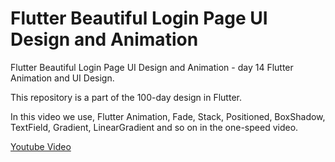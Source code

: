 # Flutter Beautiful Login Page UI Design and Animation

Flutter Beautiful Login Page UI Design and Animation - day 14 Flutter Animation and UI Design.

This repository is a part of the 100-day design in Flutter.

In this video we use, Flutter Animation, Fade, Stack, Positioned, BoxShadow, TextField, Gradient, LinearGradient and so on in the one-speed video.

[Youtube Video](  )

